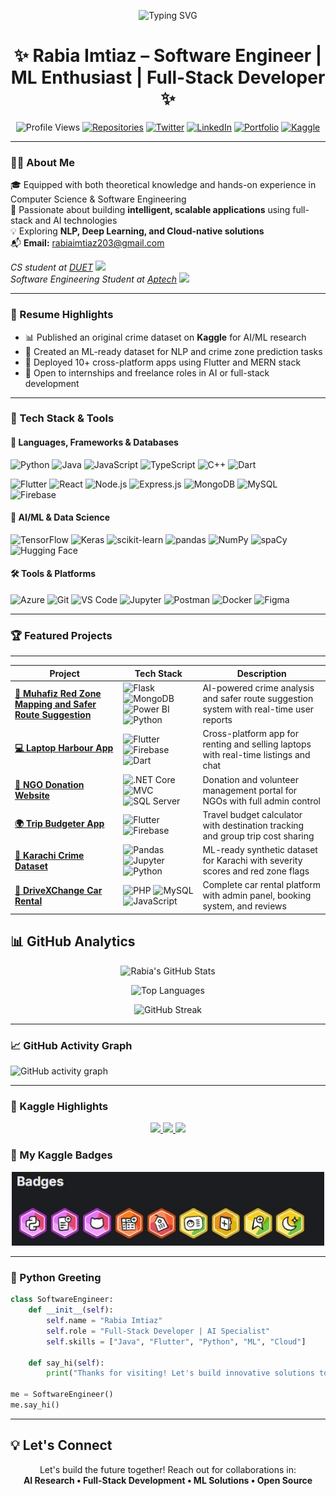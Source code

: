 <p align="center">
  <img src="https://readme-typing-svg.demolab.com?font=Fira+Code&duration=4000&pause=1000&center=true&vCenter=true&width=500&lines=CS+%26+SE+Graduate;MERN+Stack+Developer;Flutter+App+Builder;AI+%7C+ML+%7C+DL+Explorer;Let's+Code+%F0%9F%92%BB+Create+%F0%9F%92%A1+Innovate+%F0%9F%9A%80" alt="Typing SVG" />
</p>

<h1 align="center">✨ Rabia Imtiaz – Software Engineer | ML Enthusiast | Full-Stack Developer ✨</h1>

<p align="center">
  <img src="https://komarev.com/ghpvc/?username=rabia303&label=PROFILE+VIEWS&style=flat-square&color=blueviolet" alt="Profile Views">
  <a href="https://github.com/rabia303?tab=repositories"><img src="https://custom-icon-badges.demolab.com/badge/repositories-27-8A2BE2?logo=repo" alt="Repositories"></a>
  <a href="https://x.com/shxxrabia"><img src="https://img.shields.io/badge/X-1DA1F2?logo=twitter&logoColor=white" alt="Twitter"></a>
  <a href="https://www.linkedin.com/in/rabia-imtiaz/"><img src="https://img.shields.io/badge/LinkedIn-0077B5?logo=linkedin&logoColor=white" alt="LinkedIn"></a>
  <a href="https://rabia-portfolio-puce.vercel.app"><img src="https://img.shields.io/badge/Portfolio-ff69b4?logo=vercel&logoColor=white" alt="Portfolio"></a>
  <a href="https://www.kaggle.com/rabiaaaimtiaz"><img src="https://img.shields.io/badge/Kaggle-035a7d?logo=kaggle&logoColor=white" alt="Kaggle"></a>
</p>

---

### 👩‍💻 About Me

🎓 Equipped with both theoretical knowledge and hands-on experience in Computer Science & Software Engineering  
🚀 Passionate about building **intelligent, scalable applications** using full-stack and AI technologies  
💡 Exploring **NLP, Deep Learning, and Cloud-native solutions**  
📬 **Email:** rabiaimtiaz203@gmail.com  

<p><em>CS student at <a href="#">DUET</a> <img src="https://media.giphy.com/media/fYSnHlufseco8Fh93Z/giphy.gif" width="30"> <br> Software Engineering Student at <a href="#">Aptech</a> <img src="https://media.giphy.com/media/WUlplcMpOCEmTGBtBW/giphy.gif" width="30"></em></p>

---

### 📌 Resume Highlights

- 📊 Published an original crime dataset on **Kaggle** for AI/ML research  
- 🧠 Created an ML-ready dataset for NLP and crime zone prediction tasks  
- 📱 Deployed 10+ cross-platform apps using Flutter and MERN stack  
- 💼 Open to internships and freelance roles in AI or full-stack development  

---

### 🚀 Tech Stack & Tools

#### 🧩 Languages, Frameworks & Databases

![Python](https://img.shields.io/badge/-Python-3776AB?style=flat-square&logo=python&logoColor=white)
![Java](https://img.shields.io/badge/-Java-007396?style=flat-square&logo=java&logoColor=white)
![JavaScript](https://img.shields.io/badge/-JavaScript-F7DF1E?style=flat-square&logo=javascript&logoColor=black)
![TypeScript](https://img.shields.io/badge/-TypeScript-3178C6?style=flat-square&logo=typescript&logoColor=white)
![C++](https://img.shields.io/badge/-C++-00599C?style=flat-square&logo=cplusplus&logoColor=white)
![Dart](https://img.shields.io/badge/-Dart-0175C2?style=flat-square&logo=dart&logoColor=white)

![Flutter](https://img.shields.io/badge/-Flutter-02569B?style=flat-square&logo=flutter&logoColor=white)
![React](https://img.shields.io/badge/-React-20232A?style=flat-square&logo=react)
![Node.js](https://img.shields.io/badge/-Node.js-339933?style=flat-square&logo=node.js&logoColor=white)
![Express.js](https://img.shields.io/badge/-Express.js-000000?style=flat-square&logo=express&logoColor=white)
![MongoDB](https://img.shields.io/badge/-MongoDB-47A248?style=flat-square&logo=mongodb&logoColor=white)
![MySQL](https://img.shields.io/badge/-MySQL-4479A1?style=flat-square&logo=mysql&logoColor=white)
![Firebase](https://img.shields.io/badge/-Firebase-FFCA28?style=flat-square&logo=firebase)

#### 🧠 AI/ML & Data Science

![TensorFlow](https://img.shields.io/badge/-TensorFlow-FF6F00?style=flat-square&logo=tensorflow&logoColor=white)
![Keras](https://img.shields.io/badge/-Keras-D00000?style=flat-square&logo=keras&logoColor=white)
![scikit-learn](https://img.shields.io/badge/-scikit%20learn-F7931E?style=flat-square&logo=scikitlearn&logoColor=white)
![pandas](https://img.shields.io/badge/-pandas-150458?style=flat-square&logo=pandas&logoColor=white)
![NumPy](https://img.shields.io/badge/-NumPy-013243?style=flat-square&logo=numpy&logoColor=white)
![spaCy](https://img.shields.io/badge/-spaCy-09a3d5?style=flat-square)
![Hugging Face](https://img.shields.io/badge/-Hugging%20Face-ffd21f?style=flat-square&logo=huggingface&logoColor=black)

#### 🛠️ Tools & Platforms

![Azure](https://img.shields.io/badge/-Azure-0089D6?style=flat-square&logo=microsoft-azure)
![Git](https://img.shields.io/badge/-Git-F05032?style=flat-square&logo=git&logoColor=white)
![VS Code](https://img.shields.io/badge/-VSCode-007ACC?style=flat-square&logo=visual-studio-code)
![Jupyter](https://img.shields.io/badge/-Jupyter-F37626?style=flat-square&logo=jupyter)
![Postman](https://img.shields.io/badge/-Postman-FF6C37?style=flat-square&logo=postman)
![Docker](https://img.shields.io/badge/-Docker-2496ED?style=flat-square&logo=docker&logoColor=white)
![Figma](https://img.shields.io/badge/-Figma-F24E1E?style=flat-square&logo=figma)

---

### 🏆 Featured Projects
---
| Project                                                                                                                | Tech Stack                                                                                                                                                                                                                                                                                                                                               | Description                                                                             |
| ---------------------------------------------------------------------------------------------------------------------- | -------------------------------------------------------------------------------------------------------------------------------------------------------------------------------------------------------------------------------------------------------------------------------------------------------------------------------------------------------- | --------------------------------------------------------------------------------------- |
| **[🔐 Muhafiz Red Zone Mapping and Safer Route Suggestion](https://github.com/Rabia303/final-year-project-muhafiz)**                               | ![Flask](https://img.shields.io/badge/Flask-000000?style=flat-square\&logo=flask) ![MongoDB](https://img.shields.io/badge/MongoDB-47A248?style=flat-square\&logo=mongodb) ![Power BI](https://img.shields.io/badge/Power_BI-F2C811?style=flat-square\&logo=powerbi) ![Python](https://img.shields.io/badge/Python-3776AB?style=flat-square\&logo=python) | AI-powered crime analysis and safer route suggestion system with real-time user reports |
| **[💻 Laptop Harbour App](https://github.com/Rabia303/Laptop-Harbour)**                                                | ![Flutter](https://img.shields.io/badge/Flutter-02569B?style=flat-square\&logo=flutter) ![Firebase](https://img.shields.io/badge/Firebase-FFCA28?style=flat-square\&logo=firebase) ![Dart](https://img.shields.io/badge/Dart-0175C2?style=flat-square\&logo=dart)                                                                                        | Cross-platform app for renting and selling laptops with real-time listings and chat     |
| **[🏥 NGO Donation Website](https://github.com/Rabia303/NGO-WEBSITE-USING-DOTNET-MVC-CORE-AND-SQL)**                   | ![.NET Core](https://img.shields.io/badge/.NET_Core-512BD4?style=flat-square\&logo=dotnet) ![MVC](https://img.shields.io/badge/MVC-007ACC?style=flat-square\&logo=visualstudio) ![SQL Server](https://img.shields.io/badge/SQL_Server-CC2927?style=flat-square\&logo=microsoftsqlserver)                                                                 | Donation and volunteer management portal for NGOs with full admin control               |
| **[🌍 Trip Budgeter App](https://github.com/Rabia303/tripBudget)**                                                     | ![Flutter](https://img.shields.io/badge/Flutter-02569B?style=flat-square\&logo=flutter) ![Firebase](https://img.shields.io/badge/Firebase-FFCA28?style=flat-square\&logo=firebase)                                                                                                                                                                       | Travel budget calculator with destination tracking and group trip cost sharing          |
| **[📁 Karachi Crime Dataset](https://www.kaggle.com/datasets/rabiaaaimtiaz/karachi-synthetic-crime-dataset-20202025)** | ![Pandas](https://img.shields.io/badge/Pandas-150458?style=flat-square\&logo=pandas) ![Jupyter](https://img.shields.io/badge/Jupyter-F37626?style=flat-square\&logo=jupyter) ![Python](https://img.shields.io/badge/Python-3776AB?style=flat-square\&logo=python)                                                                                        | ML-ready synthetic dataset for Karachi with severity scores and red zone flags          |
| **[🚗 DriveXChange Car Rental](https://github.com/Rabia303/DriveXChange-CarRentalWebsite)**                            | ![PHP](https://img.shields.io/badge/PHP-777BB4?style=flat-square\&logo=php) ![MySQL](https://img.shields.io/badge/MySQL-4479A1?style=flat-square\&logo=mysql) ![JavaScript](https://img.shields.io/badge/JavaScript-F7DF1E?style=flat-square\&logo=javascript)                                                                                           | Complete car rental platform with admin panel, booking system, and reviews              |



## 📊 GitHub Analytics

<div align="center">
  
![Rabia's GitHub Stats](https://github-readme-stats.vercel.app/api?username=rabia303&show_icons=true&theme=radical&border_color=8A2BE2&bg_color=000000&title_color=8A2BE2&icon_color=8A2BE2&include_all_commits=true&count_private=true)
  
![Top Languages](https://github-readme-stats.vercel.app/api/top-langs/?username=rabia303&layout=compact&theme=radical&border_color=8A2BE2&bg_color=000000&title_color=8A2BE2)
  
![GitHub Streak](https://github-readme-streak-stats.herokuapp.com/?user=rabia303&theme=radical&border=8A2BE2&background=000000&stroke=8A2BE2)
  
</div>


---

### 📈 GitHub Activity Graph

![GitHub activity graph](https://github-readme-activity-graph.vercel.app/graph?username=rabia303&theme=tokyo-night)

---

### 🥇 Kaggle Highlights 
<p align="center"> <a href="https://www.kaggle.com/rabiaaaimtiaz"> <img src="https://img.shields.io/badge/Kaggle-Profile-20BEFF?logo=kaggle&logoColor=white" /> </a> <a href="https://www.kaggle.com/datasets/rabiaaaimtiaz/karachi-synthetic-crime-dataset-20202025"> <img src="https://img.shields.io/badge/Dataset-Karachi%20Crime%202020--2025-2ecc71?logo=kaggle&logoColor=white" /> </a> <a href="https://www.kaggle.com/code/rabiaaaimtiaz/karachicrimedataanalysis"> <img src="https://img.shields.io/badge/Notebook-Crime%20Data%20Analysis-orange?logo=kaggle&logoColor=white" /> </a> </p>

### 🏅 My Kaggle Badges

<p align="center">
  <img src="https://github.com/Rabia303/rabia303/blob/main/kaggle_badges.jpg" width="500" alt="Kaggle Badges" />
</p>

---

### 💬 Python Greeting

```python
class SoftwareEngineer:
    def __init__(self):
        self.name = "Rabia Imtiaz"
        self.role = "Full-Stack Developer | AI Specialist"
        self.skills = ["Java", "Flutter", "Python", "ML", "Cloud"]
        
    def say_hi(self):
        print("Thanks for visiting! Let's build innovative solutions together!")

me = SoftwareEngineer()
me.say_hi()

```
---
## 💡 Let's Connect
<p align="center">
  Let's build the future together! Reach out for collaborations in:<br>
  <strong>AI Research • Full-Stack Development • ML Solutions • Open Source</strong>
</p>

